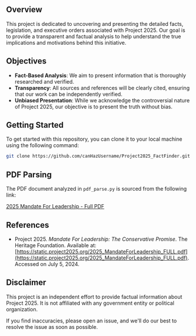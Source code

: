 ## Overview

This project is dedicated to uncovering and presenting the detailed facts, legislation, and executive orders associated with Project 2025. Our goal is to provide a transparent and factual analysis to help understand the true implications and motivations behind this initiative.

## Objectives

- **Fact-Based Analysis**: We aim to present information that is thoroughly researched and verified.
- **Transparency**: All sources and references will be clearly cited, ensuring that our work can be independently verified.
- **Unbiased Presentation**: While we acknowledge the controversial nature of Project 2025, our objective is to present the truth without bias.

## Getting Started

To get started with this repository, you can clone it to your local machine using the following command:

```sh
git clone https://github.com/canHazUsername/Project2025_FactFinder.git
```

## PDF Parsing

The PDF document analyzed in `pdf_parse.py` is sourced from the following link:

[2025 Mandate For Leadership - Full PDF](https://static.project2025.org/2025_MandateForLeadership_FULL.pdf)

## References

- Project 2025. *Mandate For Leadership: The Conservative Promise*. The Heritage Foundation. Available at: [https://static.project2025.org/2025_MandateForLeadership_FULL.pdf](https://static.project2025.org/2025_MandateForLeadership_FULL.pdf). Accessed on July 5, 2024.

## Disclaimer

This project is an independent effort to provide factual information about Project 2025. It is not affiliated with any government entity or political organization.

If you find inaccuracies, please open an issue, and we'll do our best to resolve the issue as soon as possible.
